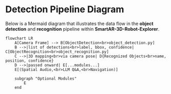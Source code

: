 # Detection Pipeline Diagram

Below is a Mermaid diagram that illustrates the data flow in the **object detection**
and **recognition** pipeline within **SmartAR-3D-Robot-Explorer**.

```mermaid
flowchart LR
    A[Camera Frame] --> B[ObjectDetection<br>object_detection.py]
    B -->|list of detections<br>label, bbox, confidence| C[ObjectRecognition<br>object_recognition.py]
    C -->|3D mapping<br>via camera pose| D{Recognized Objects<br>name, position, confidence}
    D -->|passed onward| E[...modules...]
    E[(Spatial Audio,<br>LLM Q&A,<br>Navigation)]
    
    subgraph "Optional Modules"
        E
    end

```
